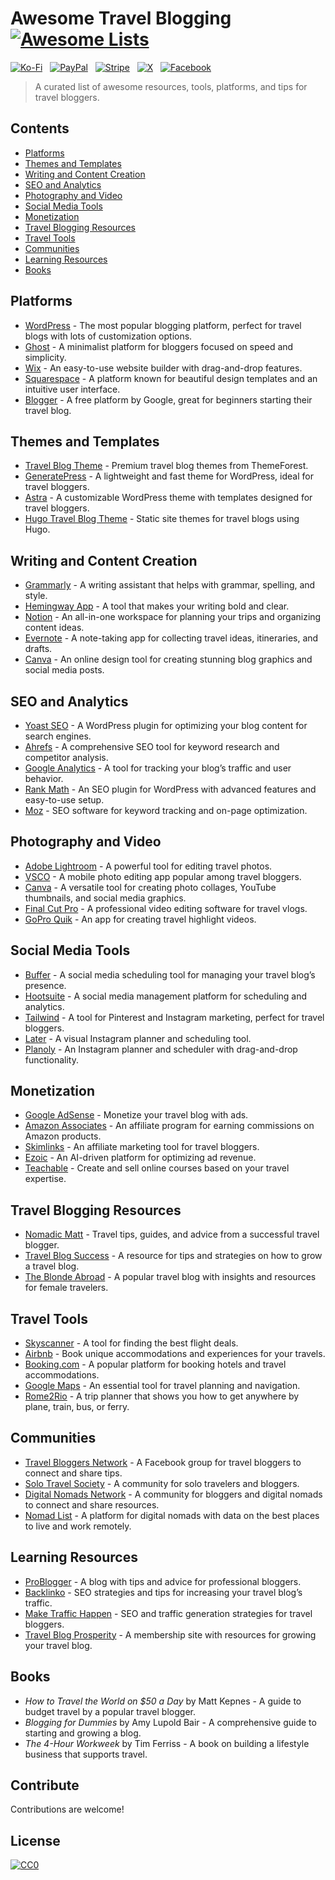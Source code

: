 # Awesome Travel Blogging [![Awesome Lists](https://srv-cdn.himpfen.io/badges/awesome-lists/awesomelists-flat.svg)](https://github.com/awesomelistsio/awesome)

[![Ko-Fi](https://srv-cdn.himpfen.io/badges/kofi/kofi-flat.svg)](https://ko-fi.com/awesomelists) &nbsp; [![PayPal](https://srv-cdn.himpfen.io/badges/paypal/paypal-flat.svg)](https://www.paypal.com/donate/?hosted_button_id=3LLKRXJU44EJJ) &nbsp; [![Stripe](https://srv-cdn.himpfen.io/badges/stripe/stripe-flat.svg)](https://tinyurl.com/e8ymxdw3) &nbsp; [![X](https://srv-cdn.himpfen.io/badges/twitter/twitter-flat.svg)](https://x.com/ListsAwesome) &nbsp; [![Facebook](https://srv-cdn.himpfen.io/badges/facebook-pages/facebook-pages-flat.svg)](https://www.facebook.com/awesomelists)

> A curated list of awesome resources, tools, platforms, and tips for travel bloggers.

## Contents

- [Platforms](#platforms)
- [Themes and Templates](#themes-and-templates)
- [Writing and Content Creation](#writing-and-content-creation)
- [SEO and Analytics](#seo-and-analytics)
- [Photography and Video](#photography-and-video)
- [Social Media Tools](#social-media-tools)
- [Monetization](#monetization)
- [Travel Blogging Resources](#travel-blogging-resources)
- [Travel Tools](#travel-tools)
- [Communities](#communities)
- [Learning Resources](#learning-resources)
- [Books](#books)

## Platforms

- [WordPress](https://wordpress.org/) - The most popular blogging platform, perfect for travel blogs with lots of customization options.
- [Ghost](https://ghost.org/) - A minimalist platform for bloggers focused on speed and simplicity.
- [Wix](https://www.wix.com/) - An easy-to-use website builder with drag-and-drop features.
- [Squarespace](https://www.squarespace.com/) - A platform known for beautiful design templates and an intuitive user interface.
- [Blogger](https://www.blogger.com/) - A free platform by Google, great for beginners starting their travel blog.

## Themes and Templates

- [Travel Blog Theme](https://themeforest.net/category/wordpress/blog-magazine/travel) - Premium travel blog themes from ThemeForest.
- [GeneratePress](https://generatepress.com/) - A lightweight and fast theme for WordPress, ideal for travel bloggers.
- [Astra](https://wpastra.com/) - A customizable WordPress theme with templates designed for travel bloggers.
- [Hugo Travel Blog Theme](https://themes.gohugo.io/tags/travel/) - Static site themes for travel blogs using Hugo.

## Writing and Content Creation

- [Grammarly](https://www.grammarly.com/) - A writing assistant that helps with grammar, spelling, and style.
- [Hemingway App](https://hemingwayapp.com/) - A tool that makes your writing bold and clear.
- [Notion](https://www.notion.so/) - An all-in-one workspace for planning your trips and organizing content ideas.
- [Evernote](https://evernote.com/) - A note-taking app for collecting travel ideas, itineraries, and drafts.
- [Canva](https://www.canva.com/) - An online design tool for creating stunning blog graphics and social media posts.

## SEO and Analytics

- [Yoast SEO](https://yoast.com/wordpress/plugins/seo/) - A WordPress plugin for optimizing your blog content for search engines.
- [Ahrefs](https://ahrefs.com/) - A comprehensive SEO tool for keyword research and competitor analysis.
- [Google Analytics](https://analytics.google.com/) - A tool for tracking your blog’s traffic and user behavior.
- [Rank Math](https://rankmath.com/) - An SEO plugin for WordPress with advanced features and easy-to-use setup.
- [Moz](https://moz.com/) - SEO software for keyword tracking and on-page optimization.

## Photography and Video

- [Adobe Lightroom](https://www.adobe.com/products/photoshop-lightroom.html) - A powerful tool for editing travel photos.
- [VSCO](https://vsco.co/) - A mobile photo editing app popular among travel bloggers.
- [Canva](https://www.canva.com/) - A versatile tool for creating photo collages, YouTube thumbnails, and social media graphics.
- [Final Cut Pro](https://www.apple.com/final-cut-pro/) - A professional video editing software for travel vlogs.
- [GoPro Quik](https://gopro.com/en/us/shop/softwareandapp/quik-app-video-photo-editor) - An app for creating travel highlight videos.

## Social Media Tools

- [Buffer](https://buffer.com/) - A social media scheduling tool for managing your travel blog’s presence.
- [Hootsuite](https://hootsuite.com/) - A social media management platform for scheduling and analytics.
- [Tailwind](https://www.tailwindapp.com/) - A tool for Pinterest and Instagram marketing, perfect for travel bloggers.
- [Later](https://later.com/) - A visual Instagram planner and scheduling tool.
- [Planoly](https://www.planoly.com/) - An Instagram planner and scheduler with drag-and-drop functionality.

## Monetization

- [Google AdSense](https://www.google.com/adsense/start/) - Monetize your travel blog with ads.
- [Amazon Associates](https://affiliate-program.amazon.com/) - An affiliate program for earning commissions on Amazon products.
- [Skimlinks](https://www.skimlinks.com/) - An affiliate marketing tool for travel bloggers.
- [Ezoic](https://www.ezoic.com/) - An AI-driven platform for optimizing ad revenue.
- [Teachable](https://teachable.com/) - Create and sell online courses based on your travel expertise.

## Travel Blogging Resources

- [Nomadic Matt](https://www.nomadicmatt.com/) - Travel tips, guides, and advice from a successful travel blogger.
- [Travel Blog Success](https://travelblogsuccess.com/) - A resource for tips and strategies on how to grow a travel blog.
- [The Blonde Abroad](https://theblondeabroad.com/) - A popular travel blog with insights and resources for female travelers.

## Travel Tools

- [Skyscanner](https://www.skyscanner.com/) - A tool for finding the best flight deals.
- [Airbnb](https://www.airbnb.com/) - Book unique accommodations and experiences for your travels.
- [Booking.com](https://www.booking.com/) - A popular platform for booking hotels and travel accommodations.
- [Google Maps](https://maps.google.com/) - An essential tool for travel planning and navigation.
- [Rome2Rio](https://www.rome2rio.com/) - A trip planner that shows you how to get anywhere by plane, train, bus, or ferry.

## Communities

- [Travel Bloggers Network](https://www.facebook.com/groups/travelbloggersnetwork/) - A Facebook group for travel bloggers to connect and share tips.
- [Solo Travel Society](https://www.facebook.com/TheSoloTravelSociety/) - A community for solo travelers and bloggers.
- [Digital Nomads Network](https://digitalnomadsnetwork.org/) - A community for bloggers and digital nomads to connect and share resources.
- [Nomad List](https://nomadlist.com/) - A platform for digital nomads with data on the best places to live and work remotely.

## Learning Resources

- [ProBlogger](https://problogger.com/) - A blog with tips and advice for professional bloggers.
- [Backlinko](https://backlinko.com/blog) - SEO strategies and tips for increasing your travel blog’s traffic.
- [Make Traffic Happen](https://maketraffichappen.com/) - SEO and traffic generation strategies for travel bloggers.
- [Travel Blog Prosperity](https://travelblogprosperity.com/) - A membership site with resources for growing your travel blog.

## Books

- *How to Travel the World on $50 a Day* by Matt Kepnes - A guide to budget travel by a popular travel blogger.
- *Blogging for Dummies* by Amy Lupold Bair - A comprehensive guide to starting and growing a blog.
- *The 4-Hour Workweek* by Tim Ferriss - A book on building a lifestyle business that supports travel.

## Contribute

Contributions are welcome!

## License

[![CC0](https://mirrors.creativecommons.org/presskit/buttons/88x31/svg/by-sa.svg)](http://creativecommons.org/licenses/by-sa/4.0/)
